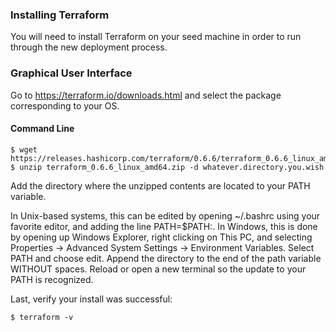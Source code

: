 ### Installing Terraform
You will need to install Terraform on your seed machine in order to run through the new deployment process.

### Graphical User Interface
Go to https://terraform.io/downloads.html and select the package corresponding to your OS.

#### Command Line
```
$ wget https://releases.hashicorp.com/terraform/0.6.6/terraform_0.6.6_linux_amd64.zip
$ unzip terraform_0.6.6_linux_amd64.zip -d whatever.directory.you.wish
```
Add the directory where the unzipped contents are located to your PATH variable.

In Unix-based systems, this can be edited by opening ~/.bashrc using your favorite editor, and adding the line PATH=$PATH:<filepath>.
In Windows, this is done by opening up Windows Explorer, right clicking on This PC, and selecting Properties -> Advanced System Settings -> Environment Variables. Select PATH and choose edit. Append the directory to the end of the path variable WITHOUT spaces.
Reload or open a new terminal so the update to your PATH is recognized.

Last, verify your install was successful:
```
$ terraform -v
```
